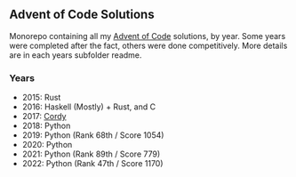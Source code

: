 ## Advent of Code Solutions

Monorepo containing all my [Advent of Code](https://adventofcode.com/) solutions, by year. Some years were completed after the fact, others were done competitively. More details are in each years subfolder readme.

### Years

- 2015: Rust
- 2016: Haskell (Mostly) + Rust, and C
- 2017: [Cordy](https://github.com/alcatrazEscapee/cordy)
- 2018: Python
- 2019: Python (Rank 68th / Score 1054)
- 2020: Python
- 2021: Python (Rank 89th / Score 779)
- 2022: Python (Rank 47th / Score 1170)